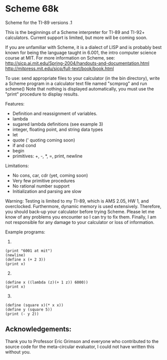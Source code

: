
# Scheme 68k
Scheme for the TI-89
versions .1

This is the beginnings of a Scheme interpreter for TI-89 and TI-92+ calculators.  Current support is limited, but more will be coming soon.

If you are unfamiliar with Scheme, it is a dialect of LISP and is probably best known for being the language taught in 6.001, the intro computer science course at MIT.  For more information on Scheme, see:
 http://sicp.ai.mit.edu/Spring-2004/handouts-and-documentation.html
 http://mitpress.mit.edu/sicp/full-text/book/book.html

To use: send appropriate files to your calculator (in the bin directory), write a Scheme program in a calculator text file named "scmprog" and run scheme()
Note that nothing is displayed automatically, you must use the "print" procedure to display results.

Features:
- Definition and reassignment of variables.
- lambda
- sugared lambda definitions (see example 3)
- integer, floating point, and string data types
- let
- quote (' quoting coming soon)
- if and cond
- begin
- primitives: +, -, *, =, print, newline

Limitations:
- No cons, car, cdr (yet, coming soon)
- Very few primitive procedures
- No rational number support
- Initialization and parsing are slow

Warning: Testing is limited to my TI-89, which is AMS 2.05, HW 1, and
overclocked.  Furthermore, dynamic memory is used extensively.
Therefore, you should back-up your calculator before trying Scheme.
Please let me know of any problems you encounter so I can try to fix
them.  Finally, I am not responsible for any damage to your calculator
or loss of information.

Example programs:

1.

```
(print "6001 at mit")
(newline)
(define x (+ 2 3))
(print x)
```

2.

```
(define x ((lambda (z)(+ 1 z)) 6000))
(print x)
```

3.

```
(define (square x)(* x x))
(define y (square 5))
(print (- y 2))
```

## Acknowledgements:

Thank you to Professor Eric Grimson and everyone who
contributed to the source code for the meta-circular evaluator, I
could not have written this without you.